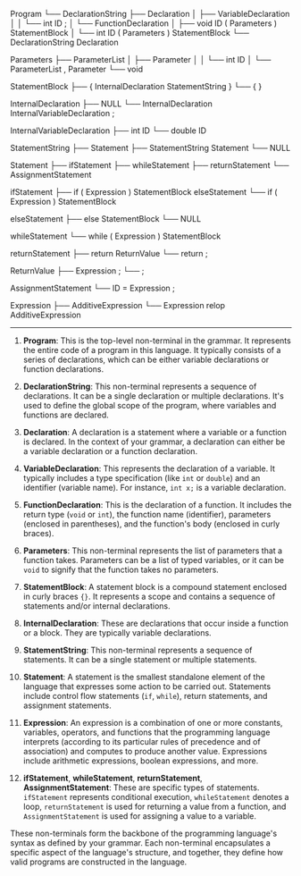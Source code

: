 Program
└── DeclarationString
    ├── Declaration
    │   ├── VariableDeclaration
    │   │   └── int ID ;
    │   └── FunctionDeclaration
    │       ├── void ID ( Parameters ) StatementBlock
    │       └── int ID ( Parameters ) StatementBlock
    └── DeclarationString Declaration

Parameters
├── ParameterList
│   ├── Parameter
│   │   └── int ID
│   └── ParameterList , Parameter
└── void

StatementBlock
├── { InternalDeclaration StatementString }
└── { }

InternalDeclaration
├── NULL
└── InternalDeclaration InternalVariableDeclaration ;

InternalVariableDeclaration
├── int ID
└── double ID

StatementString
├── Statement
├── StatementString Statement
└── NULL

Statement
├── ifStatement
├── whileStatement
├── returnStatement
└── AssignmentStatement

ifStatement
├── if ( Expression ) StatementBlock elseStatement
└── if ( Expression ) StatementBlock

elseStatement
├── else StatementBlock
└── NULL

whileStatement
└── while ( Expression ) StatementBlock

returnStatement
├── return ReturnValue
└── return ;

ReturnValue
├── Expression ;
└── ;

AssignmentStatement
└── ID = Expression ;

Expression
├── AdditiveExpression
└── Expression relop AdditiveExpression

--------------

1. **Program**: This is the top-level non-terminal in the grammar. It represents the entire code of a program in this language. It typically consists of a series of declarations, which can be either variable declarations or function declarations.

2. **DeclarationString**: This non-terminal represents a sequence of declarations. It can be a single declaration or multiple declarations. It's used to define the global scope of the program, where variables and functions are declared.

3. **Declaration**: A declaration is a statement where a variable or a function is declared. In the context of your grammar, a declaration can either be a variable declaration or a function declaration.

4. **VariableDeclaration**: This represents the declaration of a variable. It typically includes a type specification (like `int` or `double`) and an identifier (variable name). For instance, `int x;` is a variable declaration.

5. **FunctionDeclaration**: This is the declaration of a function. It includes the return type (`void` or `int`), the function name (identifier), parameters (enclosed in parentheses), and the function's body (enclosed in curly braces).

6. **Parameters**: This non-terminal represents the list of parameters that a function takes. Parameters can be a list of typed variables, or it can be `void` to signify that the function takes no parameters.

7. **StatementBlock**: A statement block is a compound statement enclosed in curly braces `{}`. It represents a scope and contains a sequence of statements and/or internal declarations.

8. **InternalDeclaration**: These are declarations that occur inside a function or a block. They are typically variable declarations.

9. **StatementString**: This non-terminal represents a sequence of statements. It can be a single statement or multiple statements.

10. **Statement**: A statement is the smallest standalone element of the language that expresses some action to be carried out. Statements include control flow statements (`if`, `while`), return statements, and assignment statements.

11. **Expression**: An expression is a combination of one or more constants, variables, operators, and functions that the programming language interprets (according to its particular rules of precedence and of association) and computes to produce another value. Expressions include arithmetic expressions, boolean expressions, and more.

12. **ifStatement**, **whileStatement**, **returnStatement**, **AssignmentStatement**: These are specific types of statements. `ifStatement` represents conditional execution, `whileStatement` denotes a loop, `returnStatement` is used for returning a value from a function, and `AssignmentStatement` is used for assigning a value to a variable.

These non-terminals form the backbone of the programming language's syntax as defined by your grammar. Each non-terminal encapsulates a specific aspect of the language's structure, and together, they define how valid programs are constructed in the language.